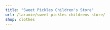 ```yaml
---
title: "Sweet Pickles Children's Store"
url: /laramie/sweet-pickles-childrens-store/
shop: clothes
---
```

